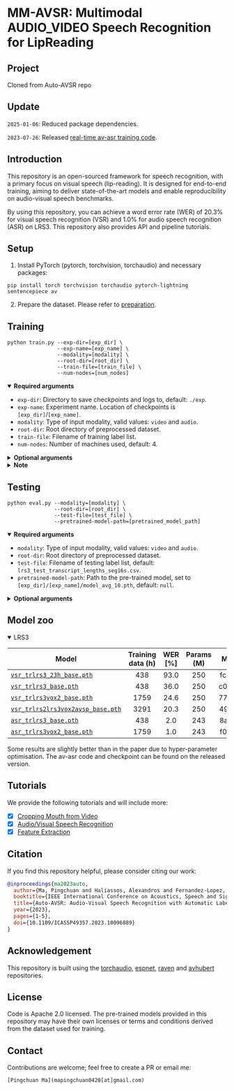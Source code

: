 # MM-AVSR: Multimodal AUDIO_VIDEO Speech Recognition for LipReading

## Project

Cloned from Auto-AVSR repo

## Update

`2025-01-06`: Reduced package dependencies.

`2023-07-26`: Released [real-time av-asr training code](https://github.com/pytorch/audio/tree/main/examples/avsr).

## Introduction

This repository is an open-sourced framework for speech recognition, with a primary focus on visual speech (lip-reading). It is designed for end-to-end training, aiming to deliver state-of-the-art models and enable reproducibility on audio-visual speech benchmarks.



By using this repository, you can achieve a word error rate (WER) of 20.3% for visual speech recognition (VSR) and 1.0% for audio speech recognition (ASR) on LRS3. This repository also provides API and pipeline tutorials.

## Setup

1. Install PyTorch (pytorch, torchvision, torchaudio) and necessary packages:

```Shell
pip install torch torchvision torchaudio pytorch-lightning sentencepiece av
```

2. Prepare the dataset. Please refer to [preparation](./preparation).

## Training

```Shell
python train.py --exp-dir=[exp_dir] \
                --exp-name=[exp_name] \
                --modality=[modality] \
                --root-dir=[root_dir] \
                --train-file=[train_file] \
                --num-nodes=[num_nodes]
```

<details open>
  <summary><strong>Required arguments</strong></summary>

- `exp-dir`: Directory to save checkpoints and logs to, default: `./exp`.
- `exp-name`: Experiment name. Location of checkpoints is `[exp_dir]`/`[exp_name]`.
- `modality`: Type of input modality, valid values: `video` and `audio`.
- `root-dir`: Root directory of preprocessed dataset.
- `train-file`: Filename of training label list.
- `num-nodes`: Number of machines used, default: 4.

</details>

<details>
  <summary><strong>Optional arguments</strong></summary>

- `group-name`: Group name of the task (wandb API).
- `val-file`: Filename of validation label list, default: `lrs3_test_transcript_lengths_seg16s.csv`.
- `test-file`: Filename of testing label list, default: `lrs3_test_transcript_lengths_seg16s.csv`.
- `gpus`: Number of gpus in each machine, default: 8.
- `pretrained-model-path`: Path to the pre-trained model.
- `transfer-frontend` Flag to load the front-end only, works with `pretrained-model-path`.
- `transfer-encoder` Flag to load the weights of encoder, works with `pretrained-model-path`.
- `lr`: Learning rate, default: 1e-3.
- `warmup-epochs`: Number of epochs for warmup, default: 5.
- `max-epochs`: Number of epochs, default: 75.
- `max-frames`: Maximal number of frames in a batch, default: 1600.
- `weight-decay`: Weight decay, default: 0.05.
- `ctc-weight`: Weight of CTC loss, default: 0.1.
- `train-num-buckets`: Bucket size for the training set, default: 400.
- `ckpt-path`: Path of the checkpoint from which training is resumed.
- `slurm-job-id`: Slurm job id, default: 0.
- `debug`: Flag to use debug level for logging

</details>


<details>
  <summary><strong>Note</strong></summary>

- For lrs3, you can fine-tune with a pre-trained lrw model at a learning rate of 0.001, or first train from scratch on a subset (23h, max duration=4sec) at 0.0002 (which is provided in model zoo), then fine-tune on the full set at 0.001. Script for subset creation is available at [here](./preparation/limit_length.py). For training new datasets, please refer to [instruction](INSTRUCTION.md).
- You can customise [logging](https://lightning.ai/docs/pytorch/stable/extensions/logging.html#supported-loggers) in lightning [`Trainer`](https://lightning.ai/docs/pytorch/stable/common/trainer.html#logger) for experiment tracking as needed.
- You can set `max-frames` to the largest to fit into your GPU memory.

</details>

## Testing

```Shell
python eval.py --modality=[modality] \
               --root-dir=[root_dir] \
               --test-file=[test_file] \
               --pretrained-model-path=[pretrained_model_path]
```

<details open>
  <summary><strong>Required arguments</strong></summary>

- `modality`: Type of input modality, valid values: `video` and `audio`.
- `root-dir`: Root directory of preprocessed dataset.
- `test-file`: Filename of testing label list, default: `lrs3_test_transcript_lengths_seg16s.csv`.
- `pretrained-model-path`: Path to the pre-trained model, set to `[exp_dir]/[exp_name]/model_avg_10.pth`, default: `null`.

</details>

<details>
  <summary><strong>Optional arguments</strong></summary>

- `decode-snr-target`: Level of signal-to-noise ratio (SNR), default: 999999.
- `debug`: Flag to use debug level for logging

</details>

## Model zoo

<details open>

<summary>LRS3</summary>

<p> </p>

| Model                                 | Training data (h)  |  WER [%]   |  Params (M) |    MD5            |
|---------------------------------------|:------------------:|:----------:|:-----------:|:------------------------:|
| [`vsr_trlrs3_23h_base.pth`](https://drive.google.com/file/d/1FDDTOBteJV8yBiJ8yePtZ-C-xR4s80rV/view?usp=sharing)             |        438          |    93.0    |     250     | fc8db  |
| [`vsr_trlrs3_base.pth`](https://drive.google.com/file/d/12PNM5szUsk_CuaV1yB9dL_YWvSM1zvAd/view?usp=sharing)                 |        438          |    36.0    |     250     | c00a7  |
| [`vsr_trlrs3vox2_base.pth`](https://drive.google.com/file/d/1shcWXUK2iauRhW9NbwCc25FjU1CoMm8i/view?usp=sharing)             |        1759         |    24.6    |     250     | 774a6  |
| [`vsr_trlrs2lrs3vox2avsp_base.pth`](https://drive.google.com/file/d/1r1kx7l9sWnDOCnaFHIGvOtzuhFyFA88_/view?usp=sharing)     |        3291         |    20.3    |     250     | 49f77  |
| [`asr_trlrs3_base.pth`](https://drive.google.com/file/d/1IBMkI7XyZo8mF3rz109rXrMH7MyxRuiY/view?usp=sharing)                 |        438          |    2.0     |     243     | 8af72  |
| [`asr_trlrs3vox2_base.pth`](https://drive.google.com/file/d/1YN9lwZN6iWn2qNQRpfpGpnf2r6ZTQqVT/view?usp=sharing)             |        1759         |    1.0     |     243     | f0c5c  |

Some results are slightly better than in the paper due to hyper-parameter optimisation. The av-asr code and checkpoint can be found on the released version.

</details>


## Tutorials

We provide the following tutorials and will include more:
- [x] [Cropping Mouth from Video](./tutorials/mouth_cropping.ipynb)
- [x] [Audio/Visual Speech Recognition](./tutorials/inference.ipynb)
- [x] [Feature Extraction](./tutorials/feature_extraction.ipynb)

## Citation

If you find this repository helpful, please consider citing our work:

```bibtex
@inproceedings{ma2023auto,
  author={Ma, Pingchuan and Haliassos, Alexandros and Fernandez-Lopez, Adriana and Chen, Honglie and Petridis, Stavros and Pantic, Maja},
  booktitle={IEEE International Conference on Acoustics, Speech and Signal Processing (ICASSP)},
  title={Auto-AVSR: Audio-Visual Speech Recognition with Automatic Labels},
  year={2023},
  pages={1-5},
  doi={10.1109/ICASSP49357.2023.10096889}
}
```

## Acknowledgement

This repository is built using the [torchaudio](https://github.com/pytorch/audio), [espnet](https://github.com/espnet/espnet), [raven](https://github.com/ahaliassos/raven) and [avhubert](https://github.com/facebookresearch/av_hubert) repositories.

## License

Code is Apache 2.0 licensed. The pre-trained models provided in this repository may have their own licenses or terms and conditions derived from the dataset used for training.

## Contact

Contributions are welcome; feel free to create a PR or email me:

```
[Pingchuan Ma](mapingchuan0420[at]gmail.com)
```
